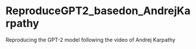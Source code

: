 # ReproduceGPT2_basedon_AndrejKarpathy
Reproducing the GPT-2 model following the video of  Andrej Karpathy
